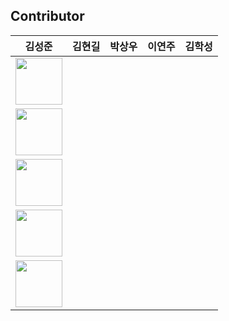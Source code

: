 ## Contributor

|           김성준              |           김현길              |           박상우              |              이연주              |                김학성         |
|-------------------------------|------------------------------|-------------------------------|----------------------------------|------------------------------|
|<a href="https://github.com/method76"><img src="https://avatars.githubusercontent.com/u/13836042?v=4" width="75"></a>
|<a href="https://github.com/giribitflow"><img src="https://avatars.githubusercontent.com/u/106512697?v=4" width="75"></a>
|<a href="https://github.com/cyberprophet"><img src="https://avatars.githubusercontent.com/u/48705422?v=4" width="75"></a>
|<a href="https://github.com/yeonjoo86"><img src="https://avatars.githubusercontent.com/u/107525085?v=4" width="75"></a>
|<a href="https://github.com/haksung59"><img src="https://avatars.githubusercontent.com/u/82303691?v=4" width="75"></a> |
